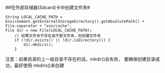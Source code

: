 ##在外部存储器(Sdcard)卡中创建文件夹#


	String LOCAL_CACHE_PATH = Environment.getExternalStorageDirectory().getAbsolutePath() + File.separator + "xxx/cache";
	File dir = new File(LOCAL_CACHE_PATH);
		// 如果文件夹不存在或不是文件夹，则创建文件夹
		if (!dir.exists() || !dir.isDirectory()) {
			dir.mkdirs();
		}

注意：如果目录的上一级目录不存在的话，mkdir()会失败， 要确保创建目录成功，最好使用 mkdirs()来创建